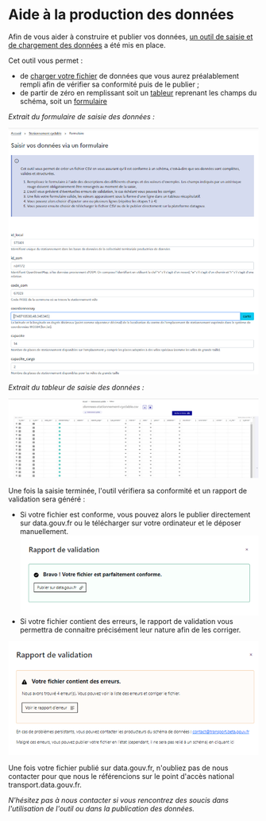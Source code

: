 # Aide à la production des données

Afin de vous aider à construire et publier vos données, [un outil de saisie et de chargement des données](https://publier.etalab.studio/select?schema=etalab%2Fschema-stationnement-cyclable) a été mis en place.&#x20;

Cet outil vous permet :&#x20;

* de [charger votre fichier](https://publier.etalab.studio/upload?schema=etalab%2Fschema-stationnement-cyclable) de données que vous aurez préalablement rempli afin de vérifier sa conformité puis de le publier ;
* de partir de zéro en remplissant soit un [tableur](https://publier.etalab.studio/table?schema=etalab%2Fschema-stationnement-cyclable) reprenant les champs du schéma, soit un [formulaire ](https://publier.etalab.studio/form?schema=etalab%2Fschema-stationnement-cyclable)

_Extrait du formulaire de saisie des données :_&#x20;

<img src="../../.gitbook/assets/image (173) (1).png" alt="" data-size="original">

_Extrait du tableur de saisie des données :_&#x20;

<img src="../../.gitbook/assets/image (180).png" alt="" data-size="original">



Une fois la saisie terminée, l'outil vérifiera sa conformité et un rapport de validation sera généré :&#x20;

* Si votre fichier est conforme, vous pouvez alors le publier directement sur data.gouv.fr ou le télécharger sur votre ordinateur et le déposer manuellement.<img src="../../.gitbook/assets/image (170).png" alt="" data-size="original">
* Si votre fichier contient des erreurs, le rapport de validation vous permettra de connaitre précisément leur nature afin de les corriger.&#x20;

&#x20;<img src="../../.gitbook/assets/image (171).png" alt="" data-size="original">

Une fois votre fichier publié sur data.gouv.fr, n'oubliez pas de nous contacter pour que nous le référencions sur le point d'accès national transport.data.gouv.fr.&#x20;

_N'hésitez pas à nous contacter si vous rencontrez des soucis dans l'utilisation de l'outil ou dans la publication des données._&#x20;

